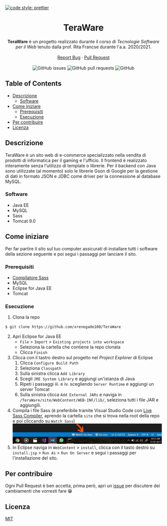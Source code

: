 [![code style: prettier](https://img.shields.io/badge/code_style-prettier-ff69b4.svg?style=flat-square)](https://github.com/prettier/prettier)
<br />

<p align="center">

  <h1 align="center">TeraWare</h1>

  <p align="center">    
	<b>TeraWare</b> è un progetto realizzato durante il corso di <i>Tecnologie Software per il Web</i> tenuto dalla prof. Rita Francse durante l'a.a. 2020/2021.
    <br />
	<br />
    <a href="https://github.com/xrenegade100/TeraWare/issues">Report Bug</a>
    ·
    <a href="https://github.com/xrenegade100/TeraWare/pulls">Pull Request</a>
	<br />
	<br />
    <img alt="GitHub issues" src="https://img.shields.io/github/issues/xrenegade100/TeraWare">
    <img alt="GitHub pull requests" src="https://img.shields.io/github/issues-pr/xrenegade100/TeraWare">
    <img alt="GitHub" src="https://img.shields.io/github/license/xrenegade100/TeraWare?1">
  </p>
</p>

<!-- TABLE OF CONTENTS -->

## Table of Contents

- [Descrizione](#descrizione)
  - [Software](#software)
- [Come iniziare](#come-iniziare)
  - [Prerequisiti](#prerequisiti)
  - [Esecuzione](#esecuzione)
- [Per contribuire](#per-contribuire)
- [Licenza](#licenza)

## Descrizione

TeraWare è un sito web di e-commerce specializzato nella vendita di prodotti di informatica per il gaming e l'ufficio. Il frontend è realizzato interamente senza l'utilizzo di template o librerie. Per il backend con Java sono utilizzate (al momento) solo le librerie Gson di Google per la gestione di dati in formato JSON e JDBC come driver per la connessione al database MySQL.

### Software

- Java EE
- MySQL
- Sass
- Tomcat 9.0

## Come iniziare

Per far partire il sito sul tuo computer assicurati di installare tutti i software della sezione seguente e poi segui i passaggi per lanciare il sito.

### Prerequisiti

- [Compilatore Sass](https://marketplace.visualstudio.com/items?itemName=ritwickdey.live-sass)
- MySQL
- Eclipse for Java EE
- Tomcat

### Esecuzione

1. Clona la repo

```bash
$ git clone https://github.com/xrenegade100/TeraWare
```

2. Apri Eclipse for Java EE
   - `File` > `Import` > `Existing projects into workspace`
   - Seleziona la cartella che contiene la repo clonata
   - Clicca `Finish`
3. Clicca con il tastro destro sul progetto nel _Project Explorer_ di Eclipse
   1. Clicca `Configure Build Path`
   2. Seleziona `Classpath`
   3. Sulla sinistra clicca `Add Library`
   4. Scegli `JRE System Library` e aggiungi un'istanza di Java
   5. Ripeti i passaggi iii. e iv. scegliendo `Server Runtime` e aggiungi un server Tomcat
   6. Sulla sinistra clicca `Add External JARs` e naviga in `/TeraWare/site/WebContent/WEB-INF/lib/`, seleziona tutti i file JAR e aggiungili.
4. Compila i file Sass (è preferibile tramite Visual Studio Code con [Live Sass Compiler](https://marketplace.visualstudio.com/items?itemName=ritwickdey.live-sass), aprendo la cartella `site` che si trova nella root della repo e poi cliccando su `Watch Sass`) ![Tutorial](https://github.com/ritwickdey/vscode-live-sass-compiler/raw/master/images/Screenshot/statusbar.jpg)
5. In Eclipse naviga in `WebContent` > `install`, clicca con il tasto destro su `install.jsp` > `Run As` > `Run On Server` e segui i passaggi per l'installazione del sito.

## Per contribuire

Ogni Pull Request è ben accetta, prima però, apri un [issue](https://github.com/xrenegade100/TeraWare/issues) per discutere dei cambiamenti che vorresti fare :grin:

## Licenza

[MIT](LICENSE)
